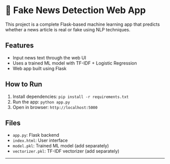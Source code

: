 # 🧠 Fake News Detection Web App

This project is a complete Flask-based machine learning app that predicts whether a news article is real or fake using NLP techniques.

## Features
- Input news text through the web UI
- Uses a trained ML model with TF-IDF + Logistic Regression
- Web app built using Flask

## How to Run
1. Install dependencies: `pip install -r requirements.txt`
2. Run the app: `python app.py`
3. Open in browser: `http://localhost:5000`

## Files
- `app.py`: Flask backend
- `index.html`: User interface
- `model.pkl`: Trained ML model (add separately)
- `vectorizer.pkl`: TF-IDF vectorizer (add separately)

---